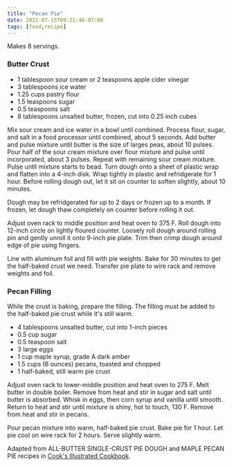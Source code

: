 ```yaml
---
title: "Pecan Pie"
date: 2022-07-15T09:21:46-07:00
tags: [food,recipe]
---
```

Makes 8 servings.

### Butter Crust

* 1 tablespoon sour cream or 2 teaspoons apple cider vinegar
* 3 tablespoons ice water
* 1.25 cups pastry flour
* 1.5 teaspoons sugar
* 0.5 teaspoons salt
* 8 tablespoons unsalted butter, frozen, cut into 0.25 inch cubes

Mix sour cream and ice water in a bowl until combined.
Process flour, sugar, and salt in a food processor until combined,
about 5 seconds.
Add butter and pulse mixture until butter is the size of larges peas,
about 10 pulses.
Pour half of the sour cream mixture over flour mixture
and pulse until incorporated, about 3 pulses.
Repeat with remaining sour cream mixture.
Pulse until mixture starts to bead.
Turn dough onto a sheet of plastic wrap and flatten into a 4-inch disk.
Wrap tightly in plastic and refridgerate for 1 hour.
Before rolling dough out, let it sit on counter to soften slightly, about 10 minutes.

Dough may be refridgerated for up to 2 days or frozen up to a month.
If frozen, let dough thaw completely on counter before rolling it out.

Adjust oven rack to middle position and heat oven to 375 F.
Roll dough into 12-inch circle on lightly floured counter.
Loosely roll dough around rolling pin and gently unroll it onto 9-inch
pie plate. Trim then crimp dough around edge of pie using fingers.

Line with aluminum foil and fill with pie weights.
Bake for 30 minutes to get the half-baked crust we need.
Transfer pie plate to wire rack and remove weights and foil.

### Pecan Filling

While the crust is baking, prepare the filling. The filling must be added
to the half-baked pie crust while it's still warm.

* 4 tablespoons unsalted butter, cut into 1-inch pieces
* 0.5 cup sugar
* 0.5 teaspoon salt
* 3 large eggs
* 1 cup maple syrup, grade A dark amber
* 1.5 cups (6 ounces) pecans, toasted and chopped
* 1 half-baked, still warm pie crust

Adjust oven rack to lower-middle position and heat oven to 275 F.
Melt butter in double boiler.
Remove from heat and stir in sugar and salt until butter is absorbed.
Whisk in eggs, then corn syrup and vanilla until smooth.
Return to heat and stir until mixture is shiny, hot to touch, 130 F.
Remove from heat and stir in pecans.

Pour pecan mixture into warm, half-baked pie crust.
Bake pie for 1 hour.
Let pie cool on wire rack for 2 hours.
Serve slightly warm.

Adapted from
ALL-BUTTER SINGLE-CRUST PIE DOUGH and MAPLE PECAN PIE
recipes in [Cook's Illustrated Cookbook][1].

[1]: https://www.amazon.com/Cooks-Illustrated-Cookbook-Americas-Magazine/dp/1933615893/
